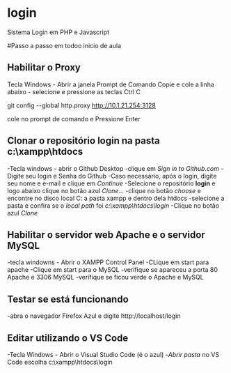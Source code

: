 # login

Sistema Login em PHP e Javascript

#Passo a passo em todoo inicio de aula

## Habilitar o Proxy
 Tecla Windows - Abrir a janela Prompt de Comando
 Copie e cole a linha abaixo - selecione e pressione as teclas Ctrl C

 git config --global http.proxy http://10.1.21.254:3128

 cole no prompt de comando e
 Pressione Enter
 
 ## Clonar o repositório **login** na pasta **c:\xampp\htdocs**
  -Tecla windows - abrir o Github Desktop
  -clique em *Sign in to Github.com*
  -Digite seu login e Senha do Github
  -Caso necessário, após o login, digite seu nome e e-mail e clique em *Continue*
  -Selecione o repositório **login** e logo abaixo clique no botão azul *Clone...*
  -clique no botão *choose* e encontre no disco local C: a pasta xampp e dentro dela htdocs
  -selecione a pasta e confira se o *local path* foi *c:\xampp\htdocs\login*
  -Clique no botão azul *Clone*
 
 ## Habilitar o servidor web **Apache** e o servidor **MySQL**
 -tecla windowns - Abrir o XAMPP Control Panel
 -CLique em start para apache
 -Clique em start para o MySQL
 -verifique se apareceu a porta 80 Apache e 3306 MySQL
 -verifique se ficou verde o Apache e MySQL
 
 ## Testar se está funcionando
 -abra o navegador Firefox Azul e digite http://localhost/login
 
## Editar utilizando o VS Code
-Tecla Windows - Abrir o Visual Studio Code (é o azul)
-*Abrir pasta* no VS Code escolha c:\xampp\htdocs\login

